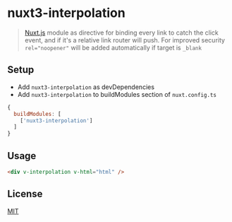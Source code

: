 # nuxt3-interpolation

> [Nuxt.js](https://github.com/nuxt/framework) module as directive for binding every link to catch the click event, and if it's a relative link router will push. For improved security `rel="noopener"` will be added automatically if target is `_blank`

## Setup

- Add ```nuxt3-interpolation``` as devDependencies
- Add ```nuxt3-interpolation``` to buildModules section of ```nuxt.config.ts```

```javascript
{
  buildModules: [
    ['nuxt3-interpolation']
  ]
}
```

## Usage

```html
<div v-interpolation v-html="html" />
```

## License

[MIT](https://opensource.org/licenses/MIT)



